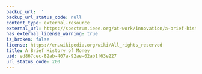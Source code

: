 ```yaml
---
backup_url: ''
backup_url_status_code: null
content_type: external-resource
external_url: https://spectrum.ieee.org/at-work/innovation/a-brief-history-of-money
has_external_license_warning: true
is_broken: false
license: https://en.wikipedia.org/wiki/All_rights_reserved
title: A Brief History of Money
uid: ed867cec-82ab-407a-92ae-02ab1f63e227
url_status_code: 200
---
```

